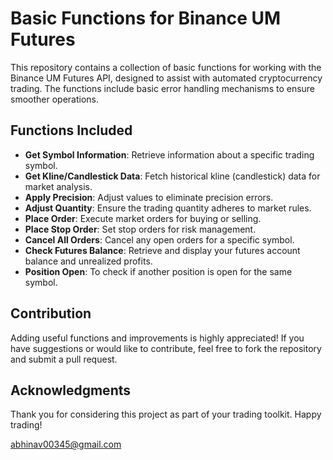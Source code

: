 # Basic Functions for Binance UM Futures

This repository contains a collection of basic functions for working with the Binance UM Futures API, designed to assist with automated cryptocurrency trading. The functions include basic error handling mechanisms to ensure smoother operations.

## Functions Included

- **Get Symbol Information**: Retrieve information about a specific trading symbol.
- **Get Kline/Candlestick Data**: Fetch historical kline (candlestick) data for market analysis.
- **Apply Precision**: Adjust values to eliminate precision errors.
- **Adjust Quantity**: Ensure the trading quantity adheres to market rules.
- **Place Order**: Execute market orders for buying or selling.
- **Place Stop Order**: Set stop orders for risk management.
- **Cancel All Orders**: Cancel any open orders for a specific symbol.
- **Check Futures Balance**: Retrieve and display your futures account balance and unrealized profits.
- **Position Open**: To check if another position is open for the same symbol.

## Contribution

Adding useful functions and improvements is highly appreciated! If you have suggestions or would like to contribute, feel free to fork the repository and submit a pull request.

## Acknowledgments

Thank you for considering this project as part of your trading toolkit. Happy trading!

abhinav00345@gmail.com
